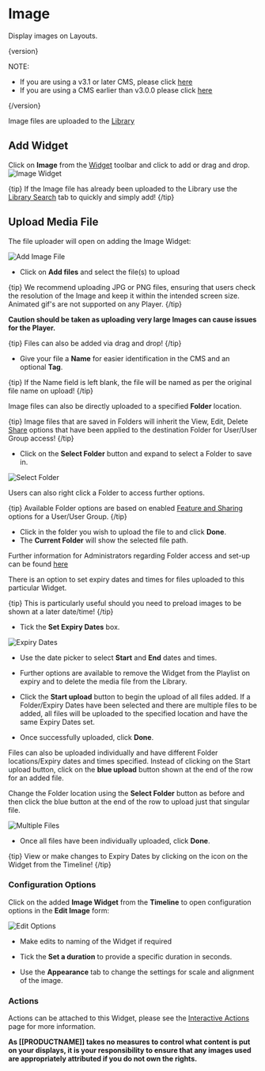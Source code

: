 # Image

Display images on Layouts.

{version}

NOTE:

- If you are using a v3.1 or later CMS, please click [here](media_module_image.html)
- If you are using a CMS earlier than v3.0.0 please click [here](media_module_image_2.html)

{/version}

Image files are uploaded to the [Library](media_library) 

## Add Widget

Click on **Image** from the [Widget](layouts_widgets.html) toolbar and click to add or drag and drop.  ![Image Widget](img/v2_media_image_widget.png)

{tip}
If the Image file has already been uploaded to the Library use the [Library Search](layouts_library_search.html) tab to quickly and simply add!
{/tip}

## Upload Media File

The file uploader will open on adding the Image Widget:

![Add Image File](img/v3_media_add_image.png)

- Click on **Add files** and select the file(s) to upload

{tip}
We recommend uploading JPG or PNG files, ensuring that users check the resolution of the Image and keep it within the intended screen size.
Animated gif's are not supported on any Player.
{/tip}

**Caution should be taken as uploading very large Images can cause issues for the Player.**

{tip}
Files can also be added via drag and drop!
{/tip}

- Give your file a **Name** for easier identification in the CMS and an optional **Tag**.

{tip}
If the Name field is left blank, the file will be named as per the original file name on upload!
{/tip}

Image files can also be directly uploaded to a specified **Folder** location.

{tip}
Image files that are saved in Folders will inherit the View, Edit, Delete [Share](users_features_and_sharing.html) options that have been applied to the destination Folder for User/User Group access!
{/tip}

- Click on the **Select Folder** button and expand to select a Folder to save in.

![Select Folder](img/v3_media_image_select_folder.png)

Users can also right click a Folder to access further options.

{tip}
Available Folder options are based on enabled [Feature and Sharing](users_features_and_sharing.html) options for a User/User Group.
{/tip}

- Click in the folder you wish to upload the file to and click **Done**. 
- The **Current Folder** will show the selected file path.



Further information for Administrators regarding Folder access and set-up can be found [here](https://xibosignage.com/manual/en/tour_folders)

There is an option to set expiry dates and times for files uploaded to this particular Widget.

{tip}
This is particularly useful should you need to preload images to be shown at a later date/time!
{/tip}

- Tick the **Set Expiry Dates** box.

![Expiry Dates](img/v3_media_image_expiry_dates.png)

- Use the date picker to select **Start** and **End** dates and times.

- Further options are available to remove the Widget from the Playlist on expiry and to delete the media file from the Library.


- Click the **Start upload** button to begin the upload of all files added. If a Folder/Expiry Dates have been selected and there are multiple files to be added, all files will be uploaded to the specified location and have the same Expiry Dates set.
- Once successfully uploaded, click **Done**.

Files can also be uploaded individually and have different Folder locations/Expiry dates and times specified.
Instead of clicking on the Start upload button, click on the **blue upload** button shown at the end of the row for an added file. 

Change the Folder location using the **Select Folder** button as before and then click the blue button at the end of the row to upload just that singular file.

![Multiple Files](img/v3_media_image_multiple_files.png)

- Once all files have been individually uploaded, click **Done**.

{tip}
View or make changes to Expiry Dates by clicking on the icon on the Widget from the Timeline!
{/tip}

### Configuration Options

Click on the added **Image Widget** from the **Timeline** to open configuration options in the **Edit Image** form:

![Edit Options](img/v3_media_image_edit_options.png)

- Make edits to naming of the Widget if required
- Tick the **Set a duration** to provide a specific duration in seconds.

- Use the **Appearance** tab to change the settings for scale and alignment of the image.

### Actions

Actions can be attached to this Widget, please see the [Interactive Actions](layouts_interactive_actions.html) page for more information.



**As [[PRODUCTNAME]] takes no measures to control what content is put on your displays, it is your responsibility to ensure that any images used are appropriately attributed if you do not own the rights.**